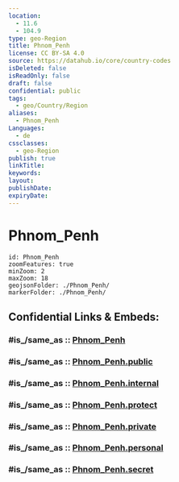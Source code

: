 ```yaml
---
location:
  - 11.6
  - 104.9
type: geo-Region
title: Phnom_Penh
license: CC BY-SA 4.0
source: https://datahub.io/core/country-codes
isDeleted: false
isReadOnly: false
draft: false
confidential: public
tags:
  - geo/Country/Region
aliases:
  - Phnom_Penh
Languages:
  - de
cssclasses:
  - geo-Region
publish: true
linkTitle:
keywords:
layout:
publishDate:
expiryDate:
---
```


# Phnom_Penh

```leaflet
id: Phnom_Penh
zoomFeatures: true 
minZoom: 2 
maxZoom: 18
geojsonFolder: ./Phnom_Penh/
markerFolder: ./Phnom_Penh/
```


## Confidential Links & Embeds: 

### #is_/same_as :: [Phnom_Penh](/_Standards/Earth/Continent/Asia/Asia~South~East/Cambodia/Provinces~Cambodia/Phnom_Penh.md) 

### #is_/same_as :: [Phnom_Penh.public](/_public/Earth/Continent/Asia/Asia~South~East/Cambodia/Provinces~Cambodia/Phnom_Penh.public.md) 

### #is_/same_as :: [Phnom_Penh.internal](/_internal/Earth/Continent/Asia/Asia~South~East/Cambodia/Provinces~Cambodia/Phnom_Penh.internal.md) 

### #is_/same_as :: [Phnom_Penh.protect](/_protect/Earth/Continent/Asia/Asia~South~East/Cambodia/Provinces~Cambodia/Phnom_Penh.protect.md) 

### #is_/same_as :: [Phnom_Penh.private](/_private/Earth/Continent/Asia/Asia~South~East/Cambodia/Provinces~Cambodia/Phnom_Penh.private.md) 

### #is_/same_as :: [Phnom_Penh.personal](/_personal/Earth/Continent/Asia/Asia~South~East/Cambodia/Provinces~Cambodia/Phnom_Penh.personal.md) 

### #is_/same_as :: [Phnom_Penh.secret](/_secret/Earth/Continent/Asia/Asia~South~East/Cambodia/Provinces~Cambodia/Phnom_Penh.secret.md)

